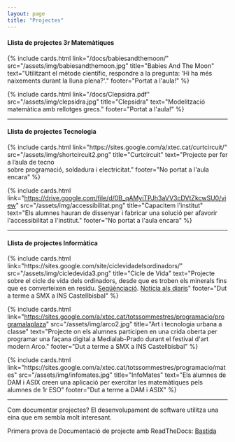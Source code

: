 ```yaml
---
layout: page
title: "Projectes"
---
```


#### Llista de projectes 3r Matemàtiques

<div class="space"/>
<div class="row">
  {% include cards.html link="/docs/babiesandthemoon/" src="/assets/img/babiesandthemoon.jpg" title="Babies And The Moon" text="Utilitzant el mètode científic, respondre a la pregunta: 'Hi ha més naixements durant la lluna plena?'." footer="Portat a l'aula!" %}

  {% include cards.html link="/docs/Clepsidra.pdf" src="/assets/img/clepsidra.jpg" title="Clepsidra" text="Modelització matemàtica amb rellotges grecs." footer="Portat a l'aula!" %}

  
</div>
<hr />



#### Llista de projectes Tecnologia
<div class="space"/>
<div class="row">
  {% include cards.html link="https://sites.google.com/a/xtec.cat/curtcircuit/" src="/assets/img/shortcircuit2.png" title="Curtcircuit" text="Projecte per fer a l’aula de tecno <br />sobre programació, soldadura i electricitat." footer="No portat a l'aula encara" %}

  {% include cards.html link="https://drive.google.com/file/d/0B_qAMyiTPJh3aVV3cDVtZkcwSU0/view" src="/assets/img/accessibilitat.png" title="Capacitem l'institut" text="Els alumnes hauran de dissenyar i fabricar una solució per afavorir l'accessibilitat a l'institut." footer="No portat a l'aula encara" %}
</div>

<hr />

#### Llista de projectes Informàtica

<div class="space"/>
<div class="row">
  {% include cards.html link="https://sites.google.com/site/ciclevidadelsordinadors/" src="/assets/img/cicledevida3.png" title="Cicle de Vida" text="Projecte sobre el cicle de vida dels ordinadors, desde que es troben els minerals fins que es converteixen en residu. <a href='https://sites.google.com/a/xtec.cat/totssommestres/cicle-de-vida/sequencia-cicle-de-vida'>Seqüènciació</a>. <a href='https://www.naciodigital.cat/latorredelpalau/noticia/51933/alumnes/institut/castellbisbal/donen/ordinadors/serveis/socials'>Noticia als diaris</a>" footer="Dut a terme a SMX a INS Castellbisbal" %}

  {% include cards.html link="https://sites.google.com/a/xtec.cat/totssommestres/programacio/programalaplaza" src="/assets/img/arco2.jpg" title="Art i tecnologia urbana a classe" text="Projecte on els alumnes participen en una crida oberta per programar una façana digital a Medialab-Prado durant el festival d'art modern Arco." footer="Dut a terme a SMX a INS Castellbisbal" %}

</div>
<div class="space"/>
<div class="row">
  {% include cards.html link="https://sites.google.com/a/xtec.cat/totssommestres/programacio/mates" src="/assets/img/infomates.jpg" title="InfoMates" text="Els alumnes de DAM i ASIX creen una aplicació per exercitar les matemàtiques pels alumnes de 1r ESO" footer="Dut a terme a DAM i ASIX" %}

</div>
<hr />


Com documentar projectes?
El desenvolupament de software utilitza una eina que em sembla molt interesant.

Primera prova de Documentació de projecte amb ReadTheDocs: [Bastida](http://prova-bastida-projecte.readthedocs.io/en/latest/)
